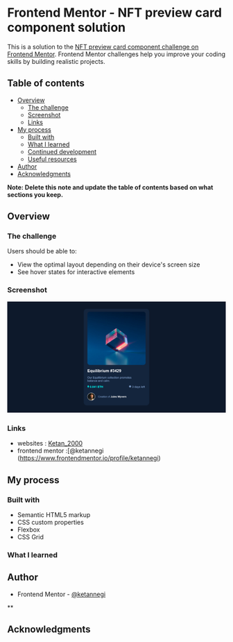 # Frontend Mentor - NFT preview card component solution

This is a solution to the [NFT preview card component challenge on Frontend Mentor](https://www.frontendmentor.io/challenges/nft-preview-card-component-SbdUL_w0U). Frontend Mentor challenges help you improve your coding skills by building realistic projects.

## Table of contents

- [Overview](#overview)
  - [The challenge](#the-challenge)
  - [Screenshot](#screenshot)
  - [Links](#links)
- [My process](#my-process)
  - [Built with](#built-with)
  - [What I learned](#what-i-learned)
  - [Continued development](#continued-development)
  - [Useful resources](#useful-resources)
- [Author](#author)
- [Acknowledgments](#acknowledgments)

**Note: Delete this note and update the table of contents based on what sections you keep.**

## Overview

### The challenge

Users should be able to:

- View the optimal layout depending on their device's screen size
- See hover states for interactive elements

### Screenshot

![](./images/screenshot.png)

### Links

- websites : [Ketan_2000]( https://ketannegi.github.io/mentor_nft-card-preview/)
- frontend mentor :[@ketannegi (https://www.frontendmentor.io/profile/ketannegi)

## My process

### Built with

- Semantic HTML5 markup
- CSS custom properties
- Flexbox
- CSS Grid

### What I learned

## Author

- Frontend Mentor - [@ketannegi](https://www.frontendmentor.io/profile/ketannegi)

\*\*

## Acknowledgments

```

```
